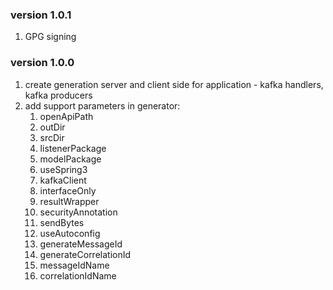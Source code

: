 ### version 1.0.1
1) GPG signing
### version 1.0.0
1) create generation server and client side for application - kafka handlers, kafka producers 
2) add support parameters in generator:
   1) openApiPath
   2) outDir
   3) srcDir
   4) listenerPackage 
   5) modelPackage
   6) useSpring3
   7) kafkaClient
   8) interfaceOnly
   9) resultWrapper
   10) securityAnnotation
   11) sendBytes
   12) useAutoconfig
   13) generateMessageId
   14) generateCorrelationId
   15) messageIdName
   16) correlationIdName
